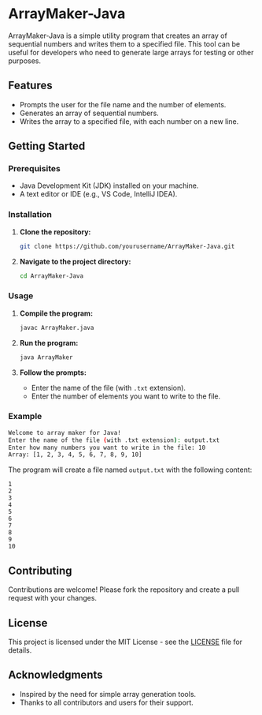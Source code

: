 # ArrayMaker-Java

ArrayMaker-Java is a simple utility program that creates an array of sequential numbers and writes them to a specified file. This tool can be useful for developers who need to generate large arrays for testing or other purposes.

## Features

- Prompts the user for the file name and the number of elements.
- Generates an array of sequential numbers.
- Writes the array to a specified file, with each number on a new line.

## Getting Started

### Prerequisites

- Java Development Kit (JDK) installed on your machine.
- A text editor or IDE (e.g., VS Code, IntelliJ IDEA).

### Installation

1. **Clone the repository:**
   ```sh
   git clone https://github.com/yourusername/ArrayMaker-Java.git
   ```
2. **Navigate to the project directory:**
   ```sh
   cd ArrayMaker-Java
   ```

### Usage

1. **Compile the program:**
   ```sh
   javac ArrayMaker.java
   ```

2. **Run the program:**
   ```sh
   java ArrayMaker
   ```

3. **Follow the prompts:**
   - Enter the name of the file (with `.txt` extension).
   - Enter the number of elements you want to write to the file.

### Example

```sh
Welcome to array maker for Java!
Enter the name of the file (with .txt extension): output.txt
Enter how many numbers you want to write in the file: 10
Array: [1, 2, 3, 4, 5, 6, 7, 8, 9, 10]
```

The program will create a file named `output.txt` with the following content:
```
1
2
3
4
5
6
7
8
9
10
```

## Contributing

Contributions are welcome! Please fork the repository and create a pull request with your changes.

## License

This project is licensed under the MIT License - see the [LICENSE](LICENSE) file for details.

## Acknowledgments

- Inspired by the need for simple array generation tools.
- Thanks to all contributors and users for their support.
